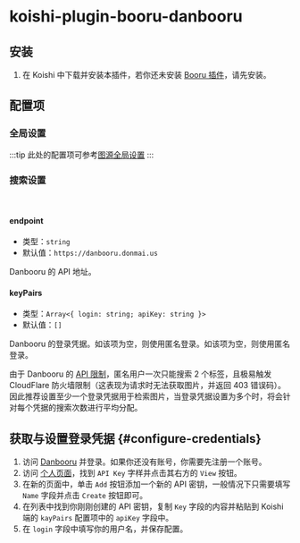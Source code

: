 # koishi-plugin-booru-danbooru

## 安装

1. 在 Koishi 中下载并安装本插件，若你还未安装 [Booru 插件](../index.md)，请先安装。

## 配置项

### 全局设置

:::tip
此处的配置项可参考[图源全局设置](../config#图源全局设置)
:::

### 搜索设置

<br>

#### endpoint

- 类型：`string`
- 默认值：`https://danbooru.donmai.us`

Danbooru 的 API 地址。

#### keyPairs

- 类型：`Array<{ login: string; apiKey: string }>`
- 默认值：`[]`

Danbooru 的登录凭据。如该项为空，则使用匿名登录。如该项为空，则使用匿名登录。

由于 Danbooru 的 [API 限制](https://danbooru.donmai.us/wiki_pages/help%3Ausers)，匿名用户一次只能搜索 2 个标签，且极易触发 CloudFlare 防火墙限制（这表现为请求时无法获取图片，并返回 403 错误码）。因此推荐设置至少一个登录凭据用于检索图片，当登录凭据设置为多个时，将会针对每个凭据的搜索次数进行平均分配。

## 获取与设置登录凭据 {#configure-credentials}

1. 访问 [Danbooru](https://danbooru.donmai.us) 并登录。如果你还没有账号，你需要先注册一个账号。
2. 访问 [个人页面](https://danbooru.donmai.us/profile)，找到 `API Key` 字样并点击其右方的 `View` 按钮。
3. 在新的页面中，单击 `Add` 按钮添加一个新的 API 密钥，一般情况下只需要填写 `Name` 字段并点击 `Create` 按钮即可。
4. 在列表中找到你刚刚创建的 API 密钥，复制 `Key` 字段的内容并粘贴到 Koishi 端的 `kayPairs` 配置项中的 `apiKey` 字段中。
5. 在 `login` 字段中填写你的用户名，并保存配置。
